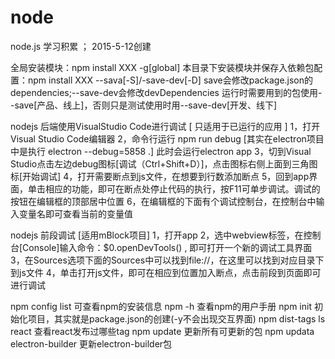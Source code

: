 # node
node.js 学习积累 ； 2015-5-12创建


全局安装模块：npm install XXX -g[global]
本目录下安装模块并保存入依赖包配置：npm install XXX --sava[-S]/-save-dev[-D]  save会修改package.json的dependencies;--save-dev会修改devDependencies
运行时需要用到的包使用--save[产品、线上]，否则只是测试使用时用--save-dev[开发、线下]




nodejs 后端使用VisualStudio Code进行调试 [ 只适用于已运行的应用 ]
1，打开Visual Studio Code编辑器
2，命令行运行 npm run debug [其实在electron项目中是执行 electron --debug=5858 .]
  此时会运行electron app
3，切到Visual Studio点击左边debug图标[调试（Ctrl+Shift+D）]，点击图标右侧上面到三角图标[开始调试]
4，打开需要断点到js文件，在想要到行数添加断点
5，回到app界面，单击相应的功能，即可在断点处停止代码的执行，按F11可单步调试。调试的按钮在编辑框的顶部居中位置
6，在编辑框的下面有个调试控制台，在控制台中输入变量名即可查看当前的变量值

nodejs 前段调试 [适用mBlock项目]
1，打开app
2，选中webview标签，在控制台[Console]输入命令：$0.openDevTools() , 即可打开一个新的调试工具界面
3，在Sources选项下面的Sources中可以找到file://，在这里可以找到对应目录下到js文件
4，单击打开js文件，即可在相应到位置加入断点，点击前段到页面即可进行调试

npm config list 可查看npm的安装信息
npm -h 查看npm的用户手册
npm init 初始化项目，其实就是package.json的创建(-y不会出现交互界面)
npm dist-tags ls react 查看react发布过哪些tag
npm update 更新所有可更新的包
npm updata electron-builder 更新electron-builder包

 
